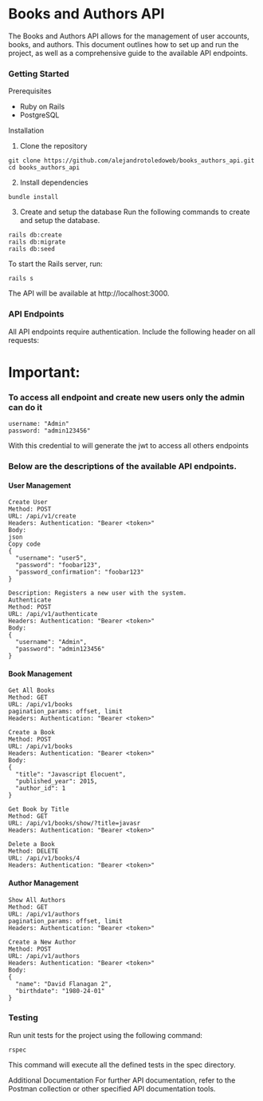 # Books and Authors API
The Books and Authors API allows for the management of user accounts, books, and authors. This document outlines how to set up and run the project, as well as a comprehensive guide to the available API endpoints.

### Getting Started
Prerequisites
- Ruby on Rails
- PostgreSQL

Installation
1. Clone the repository
```
git clone https://github.com/alejandrotoledoweb/books_authors_api.git
cd books_authors_api
```

2. Install dependencies
```
bundle install
```

3. Create and setup the database
Run the following commands to create and setup the database.
```
rails db:create
rails db:migrate
rails db:seed
```
To start the Rails server, run:

```
rails s
```
The API will be available at http://localhost:3000.

### API Endpoints
All API endpoints require authentication. Include the following header on all requests:

# Important:
### To access all endpoint and create new users only the admin can do it

```
username: "Admin"
password: "admin123456"
```
With this credential to will generate the jwt to access all others endpoints

### Below are the descriptions of the available API endpoints.


#### User Management
```
Create User
Method: POST
URL: /api/v1/create
Headers: Authentication: "Bearer <token>"
Body:
json
Copy code
{
  "username": "user5",
  "password": "foobar123",
  "password_confirmation": "foobar123"
}
```

```
Description: Registers a new user with the system.
Authenticate
Method: POST
URL: /api/v1/authenticate
Headers: Authentication: "Bearer <token>"
Body:
{
  "username": "Admin",
  "password": "admin123456"
}
````

#### Book Management
```
Get All Books
Method: GET
URL: /api/v1/books
pagination_params: offset, limit
Headers: Authentication: "Bearer <token>"
````
```
Create a Book
Method: POST
URL: /api/v1/books
Headers: Authentication: "Bearer <token>"
Body:
{
  "title": "Javascript Elocuent",
  "published_year": 2015,
  "author_id": 1
}
```
```
Get Book by Title
Method: GET
URL: /api/v1/books/show/?title=javasr
Headers: Authentication: "Bearer <token>"
````
```
Delete a Book
Method: DELETE
URL: /api/v1/books/4
Headers: Authentication: "Bearer <token>"
```
#### Author Management
```
Show All Authors
Method: GET
URL: /api/v1/authors
pagination_params: offset, limit
Headers: Authentication: "Bearer <token>"
````
```
Create a New Author
Method: POST
URL: /api/v1/authors
Headers: Authentication: "Bearer <token>"
Body:
{
  "name": "David Flanagan 2",
  "birthdate": "1980-24-01"
}
```
### Testing
Run unit tests for the project using the following command:

```
rspec
```
This command will execute all the defined tests in the spec directory.

Additional Documentation
For further API documentation, refer to the Postman collection or other specified API documentation tools.

